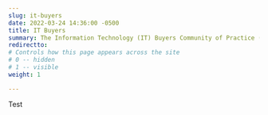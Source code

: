 ```yaml
---
slug: it-buyers
date: 2022-03-24 14:36:00 -0500
title: IT Buyers
summary: The Information Technology (IT) Buyers Community of Practice (ITB CoP) brings together acquisition programs, contract vehicle programs, and procurement specialists to create a community of federal IT buyers who share their experiences and scale their expertise across government.
redirectto: 
# Controls how this page appears across the site
# 0 -- hidden
# 1 -- visible
weight: 1

---
```


Test
